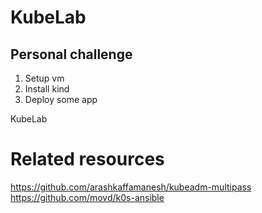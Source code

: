 # KubeLab

## Personal challenge

1. Setup vm
2. Install kind
3. Deploy some app



KubeLab

# Related resources

https://github.com/arashkaffamanesh/kubeadm-multipass
https://github.com/movd/k0s-ansible